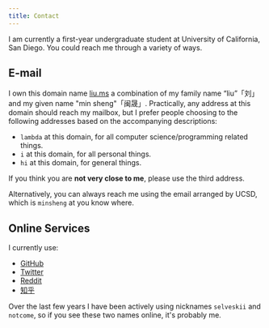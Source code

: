 ```yaml
---
title: Contact
---
```


I am currently a first-year undergraduate student at University of California,
San Diego. You could reach me through a variety of ways.

## E-mail
I own this domain name [liu.ms](http://liu.ms) a combination of my family name
“liu”「刘」and my given name "min sheng"「闽晟」. Practically, any address at this
domain should reach my mailbox, but I prefer people choosing to the following
addresses based on the accompanying descriptions:

- ``lambda`` at this domain, for all computer science/programming related
things.
- ``i`` at this domain, for all personal things.
- ``hi`` at this domain, for general things.

If you think you are __not very close to me__, please use the third address.

Alternatively, you can always reach me using the email arranged by UCSD, which
is ``minsheng`` at you know where.

## Online Services
I currently use:

- [GitHub](https://github.com/notcome)
- [Twitter](https://twitter.com/Selveskii)
- [Reddit](https://www.reddit.com/user/minsheng/)
- [知乎](http://www.zhihu.com/people/liu-ms)

Over the last few years I have been actively using nicknames ``selveskii`` and
``notcome``, so if you see these two names online, it's probably me.
